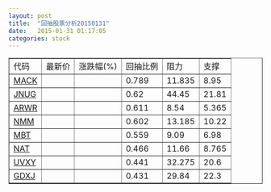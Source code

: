 ```yaml
---
layout: post
title:  "回抽股票分析20150131"
date:   2015-01-31 01:17:05
categories: stock
---
```

<script type="text/javascript">
var stockList = []
stockList.push('gb_mack');
stockList.push('gb_jnug');
stockList.push('gb_arwr');
stockList.push('gb_nmm');
stockList.push('gb_mbt');
stockList.push('gb_nat');
stockList.push('gb_uvxy');
stockList.push('gb_gdxj');
</script>
<table border="1">
 <tr>
 <td>代码</td>
 <td>最新价</td>
 <td>涨跌幅(%)</td>
 <td>回抽比例</td>
 <td>阻力</td>
 <td>支撑</td>
</tr>
  <tr id="mack">
  <td><a href="http://stock.finance.sina.com.cn/usstock/quotes/MACK.html" target="_blank">MACK</a></td><td></td><td></td><td>0.789</td><td>11.835</td><td>8.95</td></tr>
  <tr id="jnug">
  <td><a href="http://stock.finance.sina.com.cn/usstock/quotes/JNUG.html" target="_blank">JNUG</a></td><td></td><td></td><td>0.62</td><td>44.45</td><td>21.81</td></tr>
  <tr id="arwr">
  <td><a href="http://stock.finance.sina.com.cn/usstock/quotes/ARWR.html" target="_blank">ARWR</a></td><td></td><td></td><td>0.611</td><td>8.54</td><td>5.365</td></tr>
  <tr id="nmm">
  <td><a href="http://stock.finance.sina.com.cn/usstock/quotes/NMM.html" target="_blank">NMM</a></td><td></td><td></td><td>0.602</td><td>13.185</td><td>10.22</td></tr>
  <tr id="mbt">
  <td><a href="http://stock.finance.sina.com.cn/usstock/quotes/MBT.html" target="_blank">MBT</a></td><td></td><td></td><td>0.559</td><td>9.09</td><td>6.98</td></tr>
  <tr id="nat">
  <td><a href="http://stock.finance.sina.com.cn/usstock/quotes/NAT.html" target="_blank">NAT</a></td><td></td><td></td><td>0.466</td><td>11.66</td><td>8.765</td></tr>
  <tr id="uvxy">
  <td><a href="http://stock.finance.sina.com.cn/usstock/quotes/UVXY.html" target="_blank">UVXY</a></td><td></td><td></td><td>0.441</td><td>32.275</td><td>20.6</td></tr>
  <tr id="gdxj">
  <td><a href="http://stock.finance.sina.com.cn/usstock/quotes/GDXJ.html" target="_blank">GDXJ</a></td><td></td><td></td><td>0.431</td><td>29.84</td><td>22.3</td></tr>
</table>
